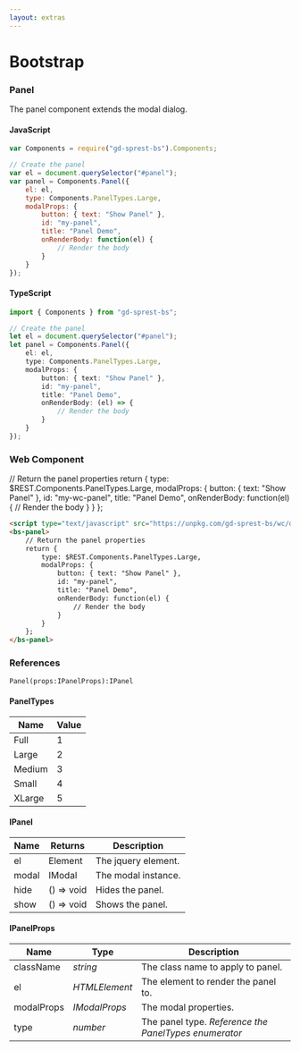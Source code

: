 ```yaml
---
layout: extras
---
```

# Bootstrap

### Panel

The panel component extends the modal dialog.

<div id="panelDemo"></div>

#### JavaScript
```js
var Components = require("gd-sprest-bs").Components;

// Create the panel
var el = document.querySelector("#panel");
var panel = Components.Panel({
    el: el,
    type: Components.PanelTypes.Large,
    modalProps: {
        button: { text: "Show Panel" },
        id: "my-panel",
        title: "Panel Demo",
        onRenderBody: function(el) {
            // Render the body
        }
    }
});
```

#### TypeScript

```ts
import { Components } from "gd-sprest-bs";

// Create the panel
let el = document.querySelector("#panel");
let panel = Components.Panel({
    el: el,
    type: Components.PanelTypes.Large,
    modalProps: {
        button: { text: "Show Panel" },
        id: "my-panel",
        title: "Panel Demo",
        onRenderBody: (el) => {
            // Render the body
        }
    }
});
```

### Web Component

<bs-panel>
    // Return the panel properties
    return {
        type: $REST.Components.PanelTypes.Large,
        modalProps: {
            button: { text: "Show Panel" },
            id: "my-wc-panel",
            title: "Panel Demo",
            onRenderBody: function(el) {
                // Render the body
            }
        }
    };
</bs-panel>

```html
<script type="text/javascript" src="https://unpkg.com/gd-sprest-bs/wc/dist/gd-sprest-bs.js"></script>
<bs-panel>
    // Return the panel properties
    return {
        type: $REST.Components.PanelTypes.Large,
        modalProps: {
            button: { text: "Show Panel" },
            id: "my-panel",
            title: "Panel Demo",
            onRenderBody: function(el) {
                // Render the body
            }
        }
    };
</bs-panel>
```

### References

```
Panel(props:IPanelProps):IPanel
```

#### PanelTypes

| Name | Value |
| --- | --- |
| Full | 1 |
| Large | 2 |
| Medium | 3 |
| Small | 4 |
| XLarge | 5 |

#### IPanel

| Name | Returns | Description |
| --- | --- | --- |
| el | Element | The jquery element. |
| modal | IModal | The modal instance. |
| hide | () => void | Hides the panel. |
| show | () => void | Shows the panel. |

#### IPanelProps

| Name | Type | Description |
| --- | --- | --- |
| className | _string_ | The class name to apply to panel. |
| el | _HTMLElement_ | The element to render the panel to. |
| modalProps | _IModalProps_ | The modal properties. |
| type | _number_ | The panel type. _Reference the PanelTypes enumerator_ |

<script type="text/javascript">
    // Wait for the window to be loaded
    window.addEventListener("load", function() {
        // See if a panel exists
        var panel = document.querySelector("#panelDemo");
        if(panel) {
            // Render the panel
            $REST.Components.Panel({
                el: panel,
                type: $REST.Components.PanelTypes.Large,
                modalProps: {
                    button: { text: "Show Panel" },
                    id: "my-panel",
                    title: "Panel Demo",
                    onRenderBody: function(el) {
                        // Render the body
                    }
                }
            });
        }
    });
</script>